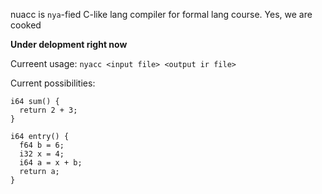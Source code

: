 nuacc is `nya`-fied C-like lang compiler for formal lang course. Yes, we are cooked 

**Under delopment right now**

Curreent usage: `nyacc <input file> <output ir file>`

Current possibilities: 
```
i64 sum() {
  return 2 + 3;
}

i64 entry() {
  f64 b = 6;
  i32 x = 4;
  i64 a = x + b;
  return a;
}
```